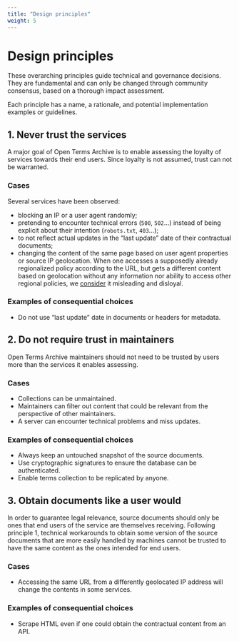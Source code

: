 ```yaml
---
title: "Design principles"
weight: 5
---
```


# Design principles

These overarching principles guide technical and governance decisions. They are fundamental and can only be changed through community consensus, based on a thorough impact assessment.

Each principle has a name, a rationale, and potential implementation examples or guidelines.

## 1. Never trust the services

A major goal of Open Terms Archive is to enable assessing the loyalty of services towards their end users. Since loyalty is not assumed, trust can not be warranted.

### Cases

Several services have been observed:

- blocking an IP or a user agent randomly;
- pretending to encounter technical errors (`500`, `502`…) instead of being explicit about their intention (`robots.txt`, `403`…);
- to not reflect actual updates in the “last update” date of their contractual documents;
- changing the content of the same page based on user agent properties or source IP geolocation. When one accesses a supposedly already regionalized policy according to the URL, but gets a different content based on geolocation without any information nor ability to access other regional policies, we [consider](https://github.com/OpenTermsArchive/docs/pull/43#discussion_r1252232131) it misleading and disloyal.

### Examples of consequential choices

- Do not use “last update” date in documents or headers for metadata.

## 2. Do not require trust in maintainers

Open Terms Archive maintainers should not need to be trusted by users more than the services it enables assessing.

### Cases

- Collections can be unmaintained.
- Maintainers can filter out content that could be relevant from the perspective of other maintainers.
- A server can encounter technical problems and miss updates.

### Examples of consequential choices

- Always keep an untouched snapshot of the source documents.
- Use cryptographic signatures to ensure the database can be authenticated.
- Enable terms collection to be replicated by anyone.

## 3. Obtain documents like a user would

In order to guarantee legal relevance, source documents should only be ones that end users of the service are themselves receiving. Following principle 1, technical workarounds to obtain some version of the source documents that are more easily handled by machines cannot be trusted to have the same content as the ones intended for end users.

### Cases

- Accessing the same URL from a differently geolocated IP address will change the contents in some services.

### Examples of consequential choices

- Scrape HTML even if one could obtain the contractual content from an API.

